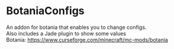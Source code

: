 # BotaniaConfigs
An addon for botania that enables you to change configs.
<br>
Also includes a Jade plugin to show some values
<br>
Botania: https://www.curseforge.com/minecraft/mc-mods/botania
